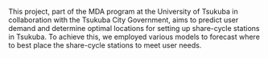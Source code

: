 This project, part of the MDA program at the University of Tsukuba in collaboration with the Tsukuba City Government, aims to predict user demand and determine optimal locations for setting up share-cycle stations in Tsukuba. 
To achieve this, we employed various models to forecast where to best place the share-cycle stations to meet user needs.

